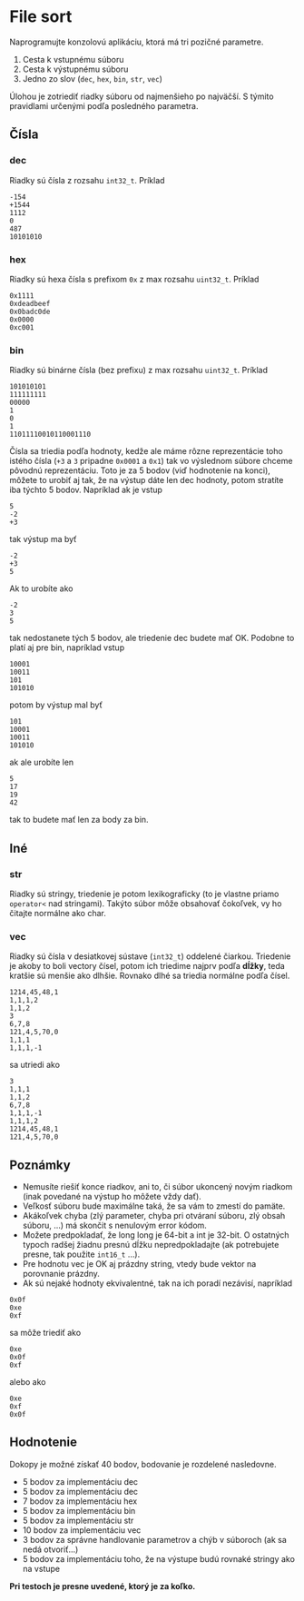 # File sort
Naprogramujte konzolovú aplikáciu, ktorá má tri pozičné parametre.
1. Cesta k vstupnému súboru
2. Cesta k výstupnému súboru
3. Jedno zo slov (```dec```, ```hex```, ```bin```, ```str```, ```vec```)


Úlohou je zotriediť riadky súboru od najmenšieho po najväčší. S týmito pravidlami určenými podľa posledného parametra.

## Čísla
### dec
Riadky sú čísla z rozsahu ```int32_t```. Príklad
```
-154
+1544
1112
0
487
10101010
```

### hex
Riadky sú hexa čísla s prefixom ```0x``` z max rozsahu ```uint32_t```. Príklad
```
0x1111
0xdeadbeef
0x0badc0de
0x0000
0xc001
```

### bin
Riadky sú binárne čísla (bez prefixu) z max rozsahu ```uint32_t```. Príklad
```
101010101
111111111
00000
1
0
1
11011110010110001110
```


Čísla sa triedia podľa hodnoty, kedže ale máme rôzne reprezentácie toho istého čísla (```+3``` a ```3``` pripadne ```0x0001``` a ```0x1```) tak vo výslednom súbore chceme pôvodnú reprezentáciu. Toto je za 5 bodov (viď hodnotenie na konci), môžete to urobiť aj tak, že na výstup dáte len dec hodnoty, potom stratíte iba týchto 5 bodov. Napríklad ak je vstup
```
5
-2
+3
```
tak výstup ma byť
```
-2
+3
5
```
Ak to urobíte ako
```
-2
3
5
```
tak nedostanete tých 5 bodov, ale triedenie dec budete mať OK. Podobne to platí aj pre bin, napríklad vstup
```
10001
10011
101
101010
```
potom by výstup mal byť
```
101
10001
10011
101010
```
ak ale urobíte len
```
5
17
19
42
```
tak to budete mať len za body za bin.

## Iné
### str
Riadky sú stringy, triedenie je potom lexikograficky (to je vlastne priamo ```operator<``` nad stringami). Takýto súbor môže obsahovať čokoľvek, vy ho čitajte normálne ako char.

### vec
Riadky sú čísla v desiatkovej sústave (```int32_t```) oddelené čiarkou. Triedenie je akoby to boli vectory čísel, potom ich triedime najprv podľa **dĺžky**, teda kratšie sú menšie ako dlhšie. Rovnako dlhé sa triedia normálne podľa čísel.
```
1214,45,48,1
1,1,1,2
1,1,2
3
6,7,8
121,4,5,70,0
1,1,1
1,1,1,-1
```
sa utriedi ako
```
3
1,1,1
1,1,2
6,7,8
1,1,1,-1
1,1,1,2
1214,45,48,1
121,4,5,70,0
```

## Poznámky
- Nemusíte riešiť konce riadkov, ani to, či súbor ukoncený novým riadkom (inak povedané na výstup ho môžete vždy dať).
- Veľkosť súboru bude maximálne taká, že sa vám to zmestí do pamäte.
- Akákoľvek chyba (zlý parameter, chyba pri otváraní súboru, zlý obsah súboru, ...) má skončit s nenulovým error kódom.
- Možete predpokladať, že long long je 64-bit a int je 32-bit. O ostatných typoch radšej žiadnu presnú dĺžku nepredpokladajte (ak potrebujete presne, tak použite ```int16_t``` …).
- Pre hodnotu vec je OK aj prázdny string, vtedy bude vektor na porovnanie prázdny.
- Ak sú nejaké hodnoty ekvivalentné, tak na ich poradí nezávisí, napríklad
```
0x0f
0xe
0xf
```
sa môže triediť ako
```
0xe
0x0f
0xf
```
alebo ako
```
0xe
0xf
0x0f
```

## Hodnotenie
Dokopy je možné získať 40 bodov, bodovanie je rozdelené nasledovne.
- 5 bodov za implementáciu dec
- 5 bodov za implementáciu dec
- 7 bodov za implementáciu hex
- 5 bodov za implementáciu bin
- 5 bodov za implementáciu str
- 10 bodov za implementáciu vec
- 3 bodov za správne handlovanie parametrov a chýb v súboroch (ak sa nedá otvoriť...)
- 5 bodov za implementáciu toho, že na výstupe budú rovnaké stringy ako na vstupe

**Pri testoch je presne uvedené, ktorý je za koľko.**
